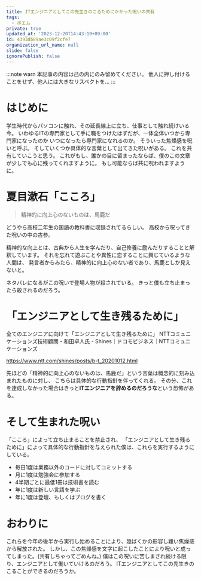 ```yaml
---
title: ITエンジニアとしてこの先生きのこるためにかかった呪いの共有
tags:
  - ポエム
private: true
updated_at: '2023-12-20T14:43:19+09:00'
id: 4393db89ae3c09f2cfe7
organization_url_name: null
slide: false
ignorePublish: false
---
```

:::note warn
本記事の内容は己の内にのみ留めてください。
他人に押し付けることをせず、他人には大きなリスペクトを...
:::

# はじめに
学生時代からパソコンに触れ、その延長線上に立ち、仕事として触れ続けいる今。
いわゆるITの専門家として手に職をつけたはずだが、一体全体いつから専門家になったのか
いつになったら専門家になれるのか。
そういった焦燥感を呪いと呼ぶ。
そしていくつか具体的な言葉として出てきた呪いがある。
これを共有していこうと思う。
これがもし、誰かの目に留まったならば、僕のこの文章が少しでも心に残ってくれますように。
もし可能ならば共に呪われますように。

# 夏目漱石「こころ」

> 精神的に向上心のないものは、馬鹿だ

どうやら高校二年生の国語の教科書に収録されてるらしい。
高校から呪ってきた呪いの中の古参。

精神的な向上とは、古典から人生を学んだり、自己修養に励んだりすることと解釈しています。
それを忘れて遊ぶことや異性に恋することに興じているような人間は、
発言者からみたら、精神的に向上心のない者であり、馬鹿としか見えないと。

ネタバレになるがこの呪いで登場人物が殺されている。
きっと僕も立ち止まったら殺されるのだろう。


# 「エンジニアとして生き残るために」
全てのエンジニアに向けて「エンジニアとして生き残るために」 NTTコミュニケーションズ技術顧問・和田卓人氏 - Shines｜ドコモビジネス｜NTTコミュニケーションズ

https://www.ntt.com/shines/posts/b-t_20201012.html

先ほどの「精神的に向上心のないものは、馬鹿だ」という言葉は概念的に刻み込まれたものに対し、
こちらは具体的な行動指針を伴ってくれる。
その分、これを達成しなかった場合はきっと**ITエンジニアを辞めるのだろうな**という恐怖がある。

# そして生まれた呪い
「こころ」によって立ち止まることを禁止され、
「エンジニアとして生き残るために」によって具体的な行動指針を与えられた僕は、これらを実行するようにしている。
- 毎日1度は業務以外のコードに対してコミットする
- 月に1度は勉強会に参加する
- 4半期ごとに最低1冊は技術書を読む
- 年に1度は新しい言語を学ぶ
- 年に1度は登壇、もしくはブログを書く

# おわりに
これらを今年の後半から実行し始めることにより、幾ばくかの形容し難い焦燥感から解放された。
しかし、この焦燥感を文字に起こしたことにより呪いと成ってしまった。(共有しちゃってごめんね。)
僕はこの呪いに苦しまされ続ける限り、エンジニアとして働いていけるのだろう。
ITエンジニアとしてこの先生きのこることができるのだろうか。
